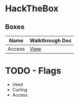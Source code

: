 # HackTheBox

## Boxes

|   Name   |     Walkthrough Doc     |
| -------- | ----------------------- |
|  Access  | [View](Access/notes.md) |


# TODO - Flags
- Irked
- Curling
- Access
